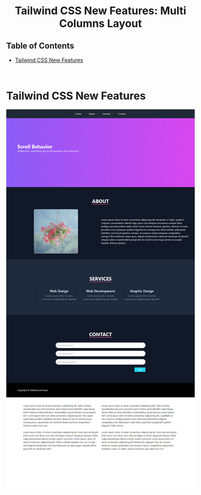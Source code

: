 <br />
 <p align="center">
    <h1 align="center">  Tailwind CSS New Features: Multi Columns Layout</h1>
</p>

<!-- TABLE OF CONTENTS -->

## Table of Contents

- [Tailwind CSS New Features](#tailwind-css-new-features)

<br>

# Tailwind CSS New Features

![Scroll behavior](./images/scroll-behavior.png)
![Multi Columns Layout](./images/Multi%20Columns%20Layout.png)

<br>
